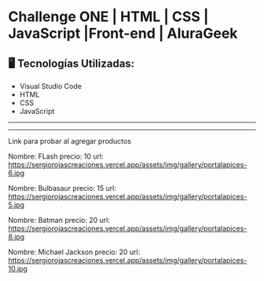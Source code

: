 # Challenge ONE | HTML | CSS | JavaScript |Front-end | AluraGeek

## 🖥️ Tecnologías Utilizadas:

- Visual Studio Code
- HTML
- CSS
- JavaScript </br>

---

---


Link para probar al agregar productos

Nombre: FLash
precio: 10
url: https://sergiorojascreaciones.vercel.app/assets/img/gallery/portalapices-6.jpg

Nombre: Bulbasaur
precio: 15
url: https://sergiorojascreaciones.vercel.app/assets/img/gallery/portalapices-5.jpg

Nombre: Batman
precio: 20
url: https://sergiorojascreaciones.vercel.app/assets/img/gallery/portalapices-8.jpg

Nombre: Michael Jackson
precio: 20
url: https://sergiorojascreaciones.vercel.app/assets/img/gallery/portalapices-10.jpg
